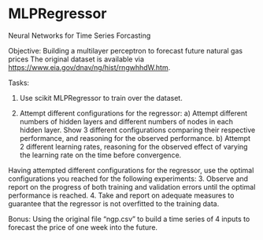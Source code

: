 # MLPRegressor
Neural Networks for Time Series Forcasting

Objective: Building a multilayer perceptron to forecast future natural gas prices
The original dataset is available via https://www.eia.gov/dnav/ng/hist/rngwhhdW.htm.

Tasks:
1. Use scikit MLPRegressor to train over the dataset.

2. Attempt different configurations for the regressor: 
a) Attempt different numbers of hidden layers and different numbers of nodes in each hidden layer. Show 3 different configurations comparing their respective performance, and reasoning for the observed performance.
b) Attempt 2 different learning rates, reasoning for the observed effect of varying the learning rate on the time before convergence.

Having attempted different configurations for the regressor, use the optimal configurations you reached for the following experiments:
3. Observe and report on the progress of both training and validation errors until the optimal performance is reached.
4. Take and report on adequate measures to guarantee that the regressor is not overfitted to the training data.

Bonus: Using the original file “ngp.csv” to build a time series of 4 inputs to forecast the price of one week into the future.

